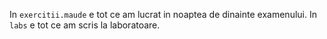 In `exercitii.maude` e tot ce am lucrat in noaptea de dinainte examenului.
In `labs` e tot ce am scris la laboratoare.
